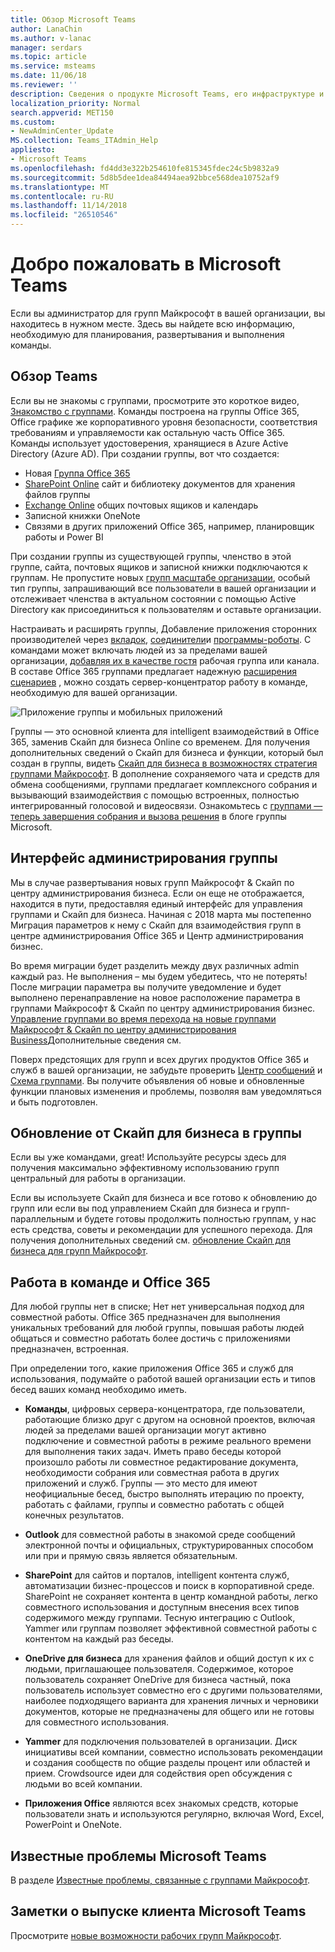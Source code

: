 ```yaml
---
title: Обзор Microsoft Teams
author: LanaChin
ms.author: v-lanac
manager: serdars
ms.topic: article
ms.service: msteams
ms.date: 11/06/18
ms.reviewer: ''
description: Сведения о продукте Microsoft Teams, его инфраструктуре и использовании вместе с Office 365.
localization_priority: Normal
search.appverid: MET150
ms.custom:
- NewAdminCenter_Update
MS.collection: Teams_ITAdmin_Help
appliesto:
- Microsoft Teams
ms.openlocfilehash: fd4dd3e322b254610fe815345fdec24c5b9832a9
ms.sourcegitcommit: 5d8b5dee1dea84494aea92bbce568dea10752af9
ms.translationtype: MT
ms.contentlocale: ru-RU
ms.lasthandoff: 11/14/2018
ms.locfileid: "26510546"
---
```

# <a name="welcome-to-microsoft-teams"></a>Добро пожаловать в Microsoft Teams

Если вы администратор для групп Майкрософт в вашей организации, вы находитесь в нужном месте. Здесь вы найдете всю информацию, необходимую для планирования, развертывания и выполнения команды.  

## <a name="overview-of-teams"></a>Обзор Teams

Если вы не знакомы с группами, просмотрите это короткое видео, [Знакомство с группами](https://support.office.com/article/video-welcome-to-microsoft-teams-b98d533f-118e-4bae-bf44-3df2470c2b12?wt.mc_id=otc_microsoft_teams). Команды построена на группы Office 365, Office графике же корпоративного уровня безопасности, соответствия требованиям и управляемости как остальную часть Office 365. Команды использует удостоверения, хранящиеся в Azure Active Directory (Azure AD). При создании группы, вот что создается:
- Новая [Группа Office 365](office-365-groups.md)
- [SharePoint Online](sharepoint-onedrive-interact.md) сайт и библиотеку документов для хранения файлов группы
- [Exchange Online](exchange-teams-interact.md) общих почтовых ящиков и календарь
- Записной книжки OneNote
- Связями в других приложений Office 365, например, планировщик работы и Power BI

При создании группы из существующей группы, членство в этой группе, сайта, почтовых ящиков и записной книжки подключаются к группам. Не пропустите новых [групп масштабе организации](create-an-org-wide-team.md), особый тип группы, запрашивающий все пользователи в вашей организации и отслеживает членства в актуальном состоянии с помощью Active Directory как присоединиться к пользователям и оставьте организации. 

Настраивать и расширять группы, Добавление приложения сторонних производителей через [вкладок](built-in-custom-tabs.md), [соединители](office-365-custom-connectors.md)и [программы-роботы](add-bots.md). С командами может включать людей из за пределами вашей организации, [добавляя их в качестве гостя](guest-access.md) рабочая группа или канала. В составе Office 365 группами предлагает надежную [расширения сценариев](https://docs.microsoft.com/en-us/microsoftteams/platform) , можно создать сервер-концентратор работу в команде, необходимую для вашей организации. 

![Приложение группы и мобильных приложений](media/teams-overview-hub.png)

Группы — это основной клиента для intelligent взаимодействий в Office 365, заменив Скайп для бизнеса Online со временем. Для получения дополнительных сведений о Скайп для бизнеса и функции, который был создан в группы, видеть [Скайп для бизнеса в возможностях стратегия группами Майкрософт](http://aka.ms/skype2teamsroadmap). В дополнение сохраняемого чата и средств для обмена сообщениями, группами предлагает комплексного собрания и вызывающий взаимодействия с помощью встроенных, полностью интегрированный голосовой и видеосвязи. Ознакомьтесь с [группами — теперь завершения собрания и вызова решения](https://techcommunity.microsoft.com/t5/Microsoft-Teams-Blog/Microsoft-Teams-is-now-a-complete-meeting-and-calling-solution/ba-p/236042) в блоге группы Microsoft.

## <a name="teams-admin-experience"></a>Интерфейс администрирования группы

Мы в случае развертывания новых групп Майкрософт & Скайп по центру администрирования бизнеса. Если он еще не отображается, находится в пути, предоставляя единый интерфейс для управления группами и Скайп для бизнеса. Начиная с 2018 марта мы постепенно Миграция параметров к нему с Скайп для взаимодействия групп в центре администрирования Office 365 и Центр администрирования бизнес. 

Во время миграции будет разделить между двух различных admin каждый раз. Не выполнения – мы будем убедитесь, что не потерять! После миграции параметра вы получите уведомление и будет выполнено перенаправление на новое расположение параметра в группами Майкрософт & Скайп по центру администрирования бизнес. [Управление группами во время перехода на новые группами Майкрософт & Скайп по центру администрирования Business](manage-teams-skypeforbusiness-admin-center.md)Дополнительные сведения см. 

Поверх предстоящих для групп и всех других продуктов Office 365 и служб в вашей организации, не забудьте проверить [Центр сообщений](https://admin.microsoft.com/AdminPortal/Home#/MessageCenter) и [Схема группами](https://www.microsoft.com/microsoft-365/roadmap?rtc=1%26filters=Microsoft%20Teams%26searchterms=microsoft%2Cteams). Вы получите объявления об новые и обновленные функции плановых изменения и проблемы, позволяя вам уведомляться и быть подготовлен. 

## <a name="upgrade-from-skype-for-business-to-teams"></a>Обновление от Скайп для бизнеса в группы
Если вы уже командами, great! Используйте ресурсы здесь для получения максимально эффективному использованию групп центральный для работы в организации. 

Если вы используете Скайп для бизнеса и все готово к обновлению до групп или если вы под управлением Скайп для бизнеса и групп-параллельным и будете готовы продолжить полностью группам, у нас есть средства, советы и рекомендации для успешного перехода. Для получения дополнительных сведений см. [обновление Скайп для бизнеса для групп Майкрософт](journey-skypeforbusiness-teams.md).

## <a name="teamwork-and-office-365"></a>Работа в команде и Office 365
Для любой группы нет в списке; Нет нет универсальная подход для совместной работы. Office 365 предназначен для выполнения уникальных требований для любой группы, повышая работы людей общаться и совместно работать более достичь с приложениями предназначен, встроенная. 

При определении того, какие приложения Office 365 и служб для использования, подумайте о работой вашей организации есть и типов бесед ваших команд необходимо иметь. 

- **Команды**, цифровых сервера-концентратора, где пользователи, работающие близко друг с другом на основной проектов, включая людей за пределами вашей организации могут активно подключение и совместной работы в режиме реального времени для выполнения таких задач. Иметь право беседы которой произошло работы ли совместное редактирование документа, необходимости собрания или совместная работа в других приложений и служб. Группы — это место для имеют неофициальные бесед, быстро выполнять итерацию по проекту, работать с файлами, группы и совместно работать с общей конечных результатов. 

- **Outlook** для совместной работы в знакомой среде сообщений электронной почты и официальных, структурированных способом или при и прямую связь является обязательным. 

- **SharePoint** для сайтов и порталов, intelligent контента служб, автоматизации бизнес-процессов и поиск в корпоративной среде. SharePoint не сохраняет контента в центр командной работы, легко совместного использования и доступным внесения всех типов содержимого между группами. Тесную интеграцию с Outlook, Yammer или группам позволяет эффективной совместной работы с контентом на каждый раз беседы.   

- **OneDrive для бизнеса** для хранения файлов и общий доступ к их с людьми, приглашающее пользователя. Содержимое, которое пользователь сохраняет OneDrive для бизнеса частный, пока пользователь использует совместно его с другими пользователями, наиболее подходящего варианта для хранения личных и черновики документов, которые не предназначены для общего или не готовы для совместного использования.

- **Yammer** для подключения пользователей в организации. Диск инициативы всей компании, совместно использовать рекомендации и создания сообществ по общие разделы процент или областей и прием. Crowdsource идеи для содействия open обсуждения с людьми во всей компании.

- **Приложения Office** являются всех знакомых средств, которые пользователи знать и используются регулярно, включая Word, Excel, PowerPoint и OneNote. 

## <a name="teams-known-issues"></a>Известные проблемы Microsoft Teams

В разделе [Известные проблемы, связанные с группами Майкрософт](Known-issues.md).

## <a name="teams-client-release-notes"></a>Заметки о выпуске клиента Microsoft Teams

Просмотрите [новые возможности рабочих групп Майкрософт](https://support.office.com/article/what-s-new-in-microsoft-teams-d7092a6d-c896-424c-b362-a472d5f105de).

